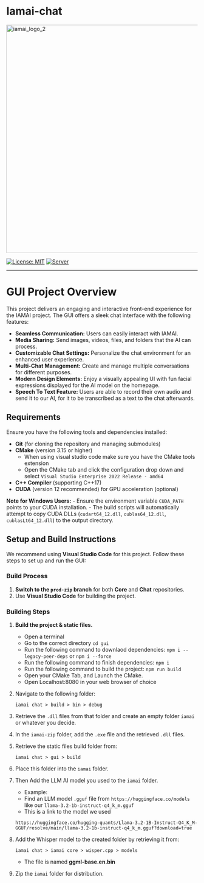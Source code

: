 # Iamai-chat
<img width="600" alt="iamai_logo_2" src="https://github.com/user-attachments/assets/019496ef-5a16-4619-86b2-c5b1dbd653b2" />

[![License: MIT](https://img.shields.io/badge/license-MIT-blue.svg)](https://opensource.org/licenses/MIT)
[![Server](https://github.com/ggerganov/llama.cpp/actions/workflows/server.yml/badge.svg)](https://github.com/ggerganov/llama.cpp/actions/workflows/server.yml)

----
# GUI Project Overview
This project delivers an engaging and interactive front-end experience for the IAMAI project. The GUI offers a sleek chat interface with the following features:

- **Seamless Communication:** Users can easily interact with IAMAI.
- **Media Sharing:** Send images, videos, files, and folders that the AI can process.
- **Customizable Chat Settings:** Personalize the chat environment for an enhanced user experience.
- **Multi-Chat Management:** Create and manage multiple conversations for different purposes.
- **Modern Design Elements:** Enjoy a visually appealing UI with fun facial expressions displayed for the AI model on the homepage.
- **Speech To Text Feature:** Users are able to record their own audio and send it to our AI, for it to be transcribed as a text to the chat afterwards.

## Requirements
Ensure you have the following tools and dependencies installed:

- **Git** (for cloning the repository and managing submodules)
- **CMake** (version 3.15 or higher)
  - When using visual studio code make sure you have the CMake tools extension
  - Open the CMake tab and click the configuration drop down and select `Visual Studio Enterprise 2022 Release - amd64`
- **C++ Compiler** (supporting C++17)
- **CUDA** (version 12 recommended) for GPU acceleration (optional)

**Note for Windows Users:**
    - Ensure the environment variable `CUDA_PATH` points to your CUDA installation.
    - The build scripts will automatically attempt to copy CUDA DLLs (`cudart64_12.dll`, `cublas64_12.dll`, `cublasLt64_12.dll`) to the output directory.

## Setup and Build Instructions
We recommend using **Visual Studio Code** for this project. Follow these steps to set up and run the GUI:

### Build Process
1. **Switch to the `prod-zip` branch** for both **Core** and **Chat** repositories.
2. Use **Visual Studio Code** for building the project.

### Building Steps
1. **Build the project & static files.**
   - Open a terminal
   - Go to the correct directory `cd gui`
   - Run the following command to downlaod dependencies: `npm i --legacy-peer-deps` or `npm i --force`
   - Run the following command to finish dependencies: `npm i`
   - Run the following command to build the project: `npm run build`
   - Open your CMake Tab, and Launch the CMake.
   - Open Localhost:8080 in your web browser of choice
2. Navigate to the following folder:
   ```
   iamai chat > build > bin > debug
   ```
3. Retrieve the `.dll` files from that folder and create an empty folder `iamai` or whatever you decide.
4. In the `iamai-zip` folder, add the `.exe` file and the retrieved `.dll` files.
5. Retrieve the static files build folder from:
   ```
   iamai chat > gui > build
   ```
6. Place this folder into the `iamai` folder.
7. Then Add the LLM AI model you used to the `iamai` folder.

    - Example:
    - Find an LLM model `.gguf` file from `https://huggingface.co/models` like our `llama-3.2-1b-instruct-q4_k_m.gguf`
    - This is a link to the model we used
    ```
    https://huggingface.co/hugging-quants/Llama-3.2-1B-Instruct-Q4_K_M-GGUF/resolve/main/llama-3.2-1b-instruct-q4_k_m.gguf?download=true
    ```
    
8. Add the Whisper model to the created folder by retrieving it from:
    ```
    iamai chat > iamai core > wisper.cpp > models
    ```
    - The file is named **ggml-base.en.bin**
9. Zip the `iamai` folder for distribution.
